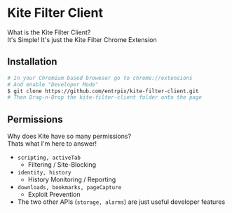 # Kite Filter Client
What is the Kite Filter Client?\
It's Simple! It's just the Kite Filter Chrome Extension

## Installation
```bash
# In your Chromium based broweser go to chrome://extensions
# And enable "Developer Mode"
$ git clone https://github.com/entrpix/kite-filter-client.git
# Then Drag-n-Drop the kite-filter-client folder onto the page
```

## Permissions
Why does Kite have so many permissions?\
Thats what I'm here to answer!
- `scripting, activeTab`
    - Filtering / Site-Blocking
- `identity, history`
    - History Monitoring / Reporting
- `downloads, bookmarks, pageCapture`
    - Exploit Prevention
- The two other APIs (`storage, alarms`) are just useful developer features